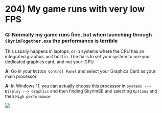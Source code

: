 # 204) My game runs with very low FPS

### Q: Normally my game runs fine, but when launching through `SkyrimTogether.exe` the performance is terrible

This usually happens in laptops, or in systems where the CPU has an integrated graphics unit built in. The fix is to set your system to use your dedicated graphics card, and not your iGPU.

**A:** Go in your `NVIDIA Control Panel` and select your Graphics Card as your main processor.

**A:** In Windows 11, you can actually choose this processor in `Systems --> Display --> Graphics` and then finding SkyrimSE and selecting `Options` and then `High performance`

![](https://shx.is/5BnKbhFkE.gif)
